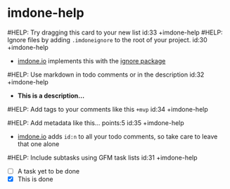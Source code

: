 imdone-help
====
#HELP: Try dragging this card to your new list id:33 +imdone-help
#HELP: Ignore files by adding `.imdoneignore` to the root of your project. id:30 +imdone-help
- [imdone.io](https://imdone.io) implements this with the [ignore package](https://www.npmjs.com/package/ignore)

#HELP: Use markdown in todo comments or in the description id:32 +imdone-help
- **This is a description...**

#HELP: Add tags to your comments like this `+mvp` id:34 +imdone-help

#HELP: Add metadata like this... points:5 id:35 +imdone-help
- [imdone.io](https://imdone.io) adds `id:n` to all your todo comments, so take care to leave that one alone

#HELP: Include subtasks using GFM task lists id:31 +imdone-help
- [ ] A task yet to be done
- [x] This is done
